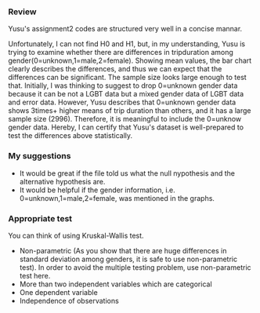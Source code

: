 ### Review

Yusu's assignment2 codes are structured very well in a concise mannar.

Unfortunately, I can not find H0 and H1, but, in my understanding, Yusu is trying to examine whether there are differences in tripduration among gender(0=unknown,1=male,2=female). Showing mean values, the bar chart clearly describes the differences, and thus we can expect that the differences can be significant. The sample size looks large enough to test that. 
Initially, I was thinking to suggest to drop 0=unknown gender data because it can be not a LGBT data but a mixed gender data of LGBT data and error data. However, Yusu describes that 0=unknown gender data shows 3times+ higher means of trip duration than others, and it has a large sample size (2996). Therefore, it is meaningful to include the 0=unknow gender data.
Hereby, I can certify that Yusu's dataset is well-prepared to test the differences above statistically.

### My suggestions
- It would be great if the file told us what the null nypothesis and the alternative hypothesis are.
- It would be helpful if the gender information, i.e. 0=unknown,1=male,2=female, was mentioned in the graphs.

### Appropriate test
You can think of using Kruskal-Wallis test. 
- Non-parametric (As you show that there are huge differences in standard deviation among genders, it is safe to use non-parametric test). In order to avoid the multiple testing problem, use non-parametric test here.
- More than two independent variables which are categorical
- One dependent variable 
- Independence of observations

